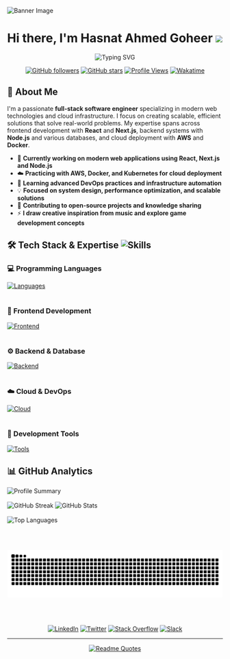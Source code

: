 ![Banner Image](https://repository-images.githubusercontent.com/588181932/e36ec678-7984-4cdd-8e4c-a3932772ff8e)
<h1>Hi there, I'm Hasnat Ahmed Goheer <img src="https://raw.githubusercontent.com/MartinHeinz/MartinHeinz/master/wave.gif" width="5%"></h1>

<div align="center">
  
![Typing SVG](https://readme-typing-svg.herokuapp.com?font=Fira+Code&weight=600&size=28&duration=4000&pause=1000&color=fe428e&center=true&vCenter=true&width=600&lines=Full+Stack+Developer;Software+Engineer;Tech+Enthusiast;Cloud+Solutions+Architect)

[![GitHub followers](https://img.shields.io/github/followers/Hasnat-Ahmed-Goheer?style=for-the-badge&logo=github&logoColor=white&labelColor=1f2937&color=3b82f6)](https://github.com/Hasnat-Ahmed-Goheer)
[![GitHub stars](https://img.shields.io/github/stars/Hasnat-Ahmed-Goheer?style=for-the-badge&logo=github&logoColor=white&labelColor=1f2937&color=f59e0b)](https://github.com/Hasnat-Ahmed-Goheer)
[![Profile Views](https://komarev.com/ghpvc/?username=Hasnat-Ahmed-Goheer&style=for-the-badge&color=0891b2)](https://github.com/Hasnat-Ahmed-Goheer)
[![Wakatime](https://wakatime.com/badge/user/66e499a9-0f38-4f1e-8710-ae5585ef0f44.svg?style=for-the-badge)](https://wakatime.com/@66e499a9-0f38-4f1e-8710-ae5585ef0f44)

</div>

## 🚀 About Me

I'm a passionate **full-stack software engineer** specializing in modern web technologies and cloud infrastructure. I focus on creating scalable, efficient solutions that solve real-world problems. My expertise spans across frontend development with **React** and **Next.js**, backend systems with **Node.js** and various databases, and cloud deployment with **AWS** and **Docker**.

- 🔭 **Currently working on modern web applications using React, Next.js and Node.js**
- ☁️ **Practicing with AWS, Docker, and Kubernetes for cloud deployment**
- 🌱 **Learning advanced DevOps practices and infrastructure automation**
- 💡 **Focused on system design, performance optimization, and scalable solutions**
- 🎯 **Contributing to open-source projects and knowledge sharing**
- ⚡ **I draw creative inspiration from music and explore game development concepts**

## 🛠️ Tech Stack & Expertise <img src="https://github.com/user-attachments/assets/f8be29be-bf39-4548-a88c-70dd205db02d" title="Skills" alt="Skills" width="40" height="40">

<div align="left">

### 💻 Programming Languages

[![Languages](https://skillicons.dev/icons?i=java,cpp,js,ts,python,rust,cs,bash,&theme=dark)](https://skillicons.dev)
<br><br>
### 🎨 Frontend Development
[![Frontend](https://skillicons.dev/icons?i=react,nextjs,redux,html,css,tailwind,bootstrap,materialui&theme=dark)](https://skillicons.dev)
<br><br>
### ⚙️ Backend & Database
[![Backend](https://skillicons.dev/icons?i=nodejs,mongodb,graphql,prisma,firebase,dotnet,django,express,mysql,postgresql,redis&theme=dark)](https://skillicons.dev)
<br><br>
### ☁️ Cloud & DevOps
[![Cloud](https://skillicons.dev/icons?i=aws,gcp,docker,kubernetes,terraform,jenkins,nginx,linux,ubuntu,debian&theme=dark)](https://skillicons.dev)
<br><br>
### 🔧 Development Tools
[![Tools](https://skillicons.dev/icons?i=vscode,github,figma,postman,idea,vim,notion&theme=dark)](https://skillicons.dev)

</div>

## 📊 GitHub Analytics

<div align="left">
  <div>
    <!-- Row 1 -->
    <img src="https://github-profile-summary-cards.vercel.app/api/cards/profile-details?username=Hasnat-Ahmed-Goheer&theme=radical" alt="Profile Summary" />
    <br><br>
    <a><img src="https://github-readme-streak-stats-lemon-psi.vercel.app?user=Hasnat-ahmed-goheer&theme=radical&hide_border=true&border_radius=12&short_numbers=true&card_width=400&stroke=8D6F15&fire=FF652F&exclude_days=Sun%2CSat" alt="GitHub Streak" /></a>
    <img src="https://github-readme-stats.vercel.app/api?username=Hasnat-Ahmed-Goheer&card_width=400&show_icons=true&theme=radical&hide_border=true&border_radius=12&include_all_commits=true" alt="GitHub Stats" />
    <br><br>
    <img src="https://github-readme-stats.vercel.app/api/top-langs/?username=Hasnat-Ahmed-Goheer&layout=compact&theme=radical&card_width=400&hide_border=true&border_radius=12" alt="Top Languages" />
    </div>
<!-- Row 2 -->
</div>

<br><br> 

<div align="center">
<picture>
  <source media="(prefers-color-scheme: dark)" srcset="https://raw.githubusercontent.com/Hasnat-Ahmed-Goheer/Hasnat-Ahmed-Goheer/output/github-snake-dark.svg">
  <source media="(prefers-color-scheme: light)" srcset="https://raw.githubusercontent.com/Hasnat-Ahmed-Goheer/Hasnat-Ahmed-Goheer/output/github-snake.svg">
  <img alt="GitHub contribution grid snake animation" src="https://raw.githubusercontent.com/Hasnat-Ahmed-Goheer/Hasnat-Ahmed-Goheer/output/github-snake.svg">
</picture>
</div>

<br><br>

<div align="center">

[![LinkedIn](https://img.shields.io/badge/LinkedIn-0A66C2?style=for-the-badge&logo=linkedin&logoColor=white)](https://linkedin.com/in/hasnat-ahmed-goheer/)
[![Twitter](https://img.shields.io/badge/Twitter-1DA1F2?style=for-the-badge&logo=twitter&logoColor=white)](https://twitter.com/Hasnat__AhmedG)
[![Stack Overflow](https://img.shields.io/badge/Stack_Overflow-FE7A16?style=for-the-badge&logo=stack-overflow&logoColor=white)](https://stackoverflow.com/users/21419836/hasnat-ahmed)
[![Slack](https://img.shields.io/badge/Slack-4A154B?style=for-the-badge&logo=slack&logoColor=white)](https://join.slack.com/t/hasnatsteam/shared_invite/zt-2947bdbyq-DBKPRhymZx~q169vk1uS6w)

</div>

---

<div align="center">

[![Readme Quotes](https://quotes-github-readme.vercel.app/api?type=horizontal&theme=radical)](https://github.com/piyushsuthar/github-readme-quotes)

</div>
